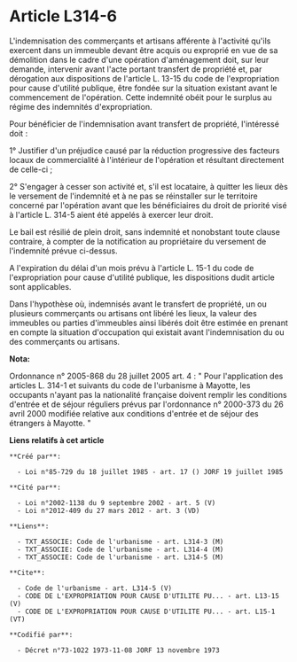 # Article L314-6

L'indemnisation des commerçants et artisans afférente à l'activité qu'ils exercent dans un immeuble devant être acquis ou
exproprié en vue de sa démolition dans le cadre d'une opération d'aménagement doit, sur leur demande, intervenir avant l'acte
portant transfert de propriété et, par dérogation aux dispositions de l'article L. 13-15 du code de l'expropriation pour
cause d'utilité publique, être fondée sur la situation existant avant le commencement de l'opération. Cette indemnité obéit
pour le surplus au régime des indemnités d'expropriation. 

Pour bénéficier de l'indemnisation avant transfert de propriété, l'intéressé doit : 

1° Justifier d'un préjudice causé par la réduction progressive des facteurs locaux de commercialité à l'intérieur de
l'opération et résultant directement de celle-ci ; 

2° S'engager à cesser son activité et, s'il est locataire, à quitter les lieux dès le versement de l'indemnité et à ne pas se
réinstaller sur le territoire concerné par l'opération avant que les bénéficiaires du droit de priorité visé à l'article L.
314-5 aient été appelés à exercer leur droit. 

Le bail est résilié de plein droit, sans indemnité et nonobstant toute clause contraire, à compter de la notification au
propriétaire du versement de l'indemnité prévue ci-dessus. 

A l'expiration du délai d'un mois prévu à l'article L. 15-1 du code de l'expropriation pour cause d'utilité publique, les
dispositions dudit article sont applicables. 

Dans l'hypothèse où, indemnisés avant le transfert de propriété, un ou plusieurs commerçants ou artisans ont libéré les
lieux, la valeur des immeubles ou parties d'immeubles ainsi libérés doit être estimée en prenant en compte la situation
d'occupation qui existait avant l'indemnisation du ou des commerçants ou artisans.

**Nota:**

Ordonnance n° 2005-868 du 28 juillet 2005 art. 4 : " Pour l'application des articles L. 314-1 et suivants du code de
l'urbanisme à Mayotte, les occupants n'ayant pas la nationalité française doivent remplir les conditions d'entrée et de
séjour réguliers prévus par l'ordonnance n° 2000-373 du 26 avril 2000 modifiée relative aux conditions d'entrée et de séjour
des étrangers à Mayotte. "

**Liens relatifs à cet article**

	**Créé par**:

	  - Loi n°85-729 du 18 juillet 1985 - art. 17 () JORF 19 juillet 1985

	**Cité par**:

	  - Loi n°2002-1138 du 9 septembre 2002 - art. 5 (V)
	  - Loi n°2012-409 du 27 mars 2012 - art. 3 (VD)

	**Liens**:

	  - TXT_ASSOCIE: Code de l'urbanisme - art. L314-3 (M)
	  - TXT_ASSOCIE: Code de l'urbanisme - art. L314-4 (M)
	  - TXT_ASSOCIE: Code de l'urbanisme - art. L314-5 (M)

	**Cite**:

	  - Code de l'urbanisme - art. L314-5 (V)
	  - CODE DE L'EXPROPRIATION POUR CAUSE D'UTILITE PU... - art. L13-15 (V)
	  - CODE DE L'EXPROPRIATION POUR CAUSE D'UTILITE PU... - art. L15-1 (VT)

	**Codifié par**:

	  - Décret n°73-1022 1973-11-08 JORF 13 novembre 1973
